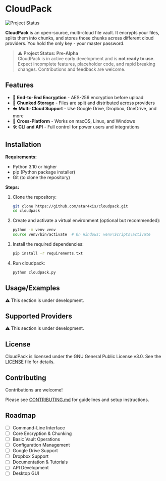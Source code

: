 # CloudPack

![Project Status](https://img.shields.io/badge/status-pre--alpha-red)

**CloudPack** is an open-source, multi-cloud file vault. It encrypts your files, splits them into chunks, and stores those chunks across different cloud providers. You hold the only key - your master password.

> ⚠️ **Project Status: Pre-Alpha**  
> CloudPack is in active early development and is **not ready to use**. Expect incomplete features, placeholder code, and rapid breaking changes. Contributions and feedback are welcome.
## Features

- 🔐 **End-to-End Encryption** - AES-256 encryption before upload
- 🧩 **Chunked Storage** - Files are split and distributed across providers
- ☁️ **Multi-Cloud Support** - Use Google Drive, Dropbox, OneDrive, and more
- 🔄 **Cross-Platform** - Works on macOS, Linux, and Windows
- 🛠 **CLI and API** - Full control for power users and integrations
## Installation

**Requirements:**
- Python 3.10 or higher
- pip (Python package installer)
- Git (to clone the repository)

**Steps:**
1. Clone the repository:
    ```bash
    git clone https://github.com/atar4xis/cloudpack.git
    cd cloudpack
    ```
2. Create and activate a virtual environment (optional but recommended):
    ```bash
    python -m venv venv
    source venv/bin/activate  # On Windows: venv\Scripts\activate
    ```
3. Install the required dependencies:
    ```bash
    pip install -r requirements.txt
    ```
4. Run cloudpack:
    ```bash
    python cloudpack.py
    ```
## Usage/Examples

⚠️ This section is under development.
## Supported Providers

⚠️ This section is under development.
## License

CloudPack is licensed under the GNU General Public License v3.0. See the [LICENSE](LICENSE) file for details.
## Contributing

Contributions are welcome!

Please see [CONTRIBUTING.md](CONTRIBUTING.md) for guidelines and setup instructions.
## Roadmap

- [ ] Command-Line Interface
- [ ] Core Encryption & Chunking
- [ ] Basic Vault Operations
- [ ] Configuration Management
- [ ] Google Drive Support
- [ ] Dropbox Support
- [ ] Documentation & Tutorials
- [ ] API Development
- [ ] Desktop GUI
